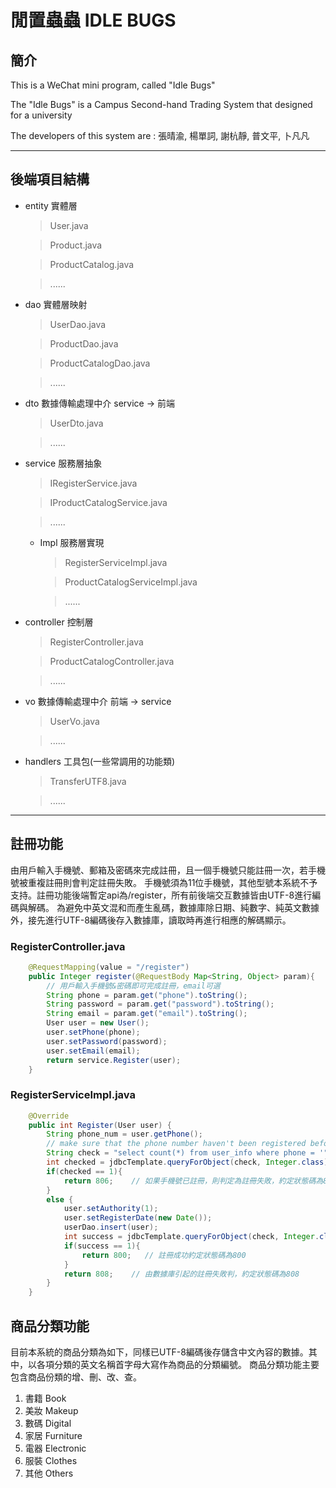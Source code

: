 # 閒置蟲蟲 IDLE BUGS
## 簡介

This is a WeChat mini program, called "Idle Bugs"

The "Idle Bugs" is a Campus Second-hand Trading System that designed for a university

The developers of this system are : 張晴渝, 楊單詞, 謝杭靜, 普文平, 卜凡凡
***
## 後端項目結構
- entity 實體層 
   > User.java
     
   > Product.java

   > ProductCatalog.java

   > ......
- dao 實體層映射
   > UserDao.java

   > ProductDao.java

   > ProductCatalogDao.java
     
   > ......
- dto 數據傳輸處理中介 service -> 前端 
   > UserDto.java
  
   > ......
- service 服務層抽象 
   > IRegisterService.java

   > IProductCatalogService.java

   > ......
   - Impl 服務層實現
      > RegisterServiceImpl.java
        
      > ProductCatalogServiceImpl.java
   
      > ......
- controller 控制層
   > RegisterController.java

   > ProductCatalogController.java
     
   > ......
- vo 數據傳輸處理中介 前端 -> service
   > UserVo.java
     
   > ......
- handlers 工具包(一些常調用的功能類)
   > TransferUTF8.java
  
   > ......
***
## 註冊功能
由用戶輸入手機號、郵箱及密碼來完成註冊，且一個手機號只能註冊一次，若手機號被重複註冊則會判定註冊失敗。
手機號須為11位手機號，其他型號本系統不予支持。註冊功能後端暫定api為/register，所有前後端交互數據皆由UTF-8進行編碼與解碼。
為避免中英文混和而產生亂碼，數據庫除日期、純數字、純英文數據外，接先進行UTF-8編碼後存入數據庫，讀取時再進行相應的解碼顯示。
### RegisterController.java
``` Java
    @RequestMapping(value = "/register")
    public Integer register(@RequestBody Map<String, Object> param){
        // 用戶輸入手機號&密碼即可完成註冊，email可選
        String phone = param.get("phone").toString();
        String password = param.get("password").toString();
        String email = param.get("email").toString();
        User user = new User();
        user.setPhone(phone);
        user.setPassword(password);
        user.setEmail(email);
        return service.Register(user);
    }
```

### RegisterServiceImpl.java
``` Java
    @Override
    public int Register(User user) {
        String phone_num = user.getPhone();
        // make sure that the phone number haven't been registered before.
        String check = "select count(*) from user_info where phone = '" + phone_num+ "'";
        int checked = jdbcTemplate.queryForObject(check, Integer.class);
        if(checked == 1){
            return 806;    // 如果手機號已註冊，則判定為註冊失敗，約定狀態碼為806
        }
        else {
            user.setAuthority(1);
            user.setRegisterDate(new Date());
            userDao.insert(user);
            int success = jdbcTemplate.queryForObject(check, Integer.class);
            if(success == 1){
                return 800;   // 註冊成功約定狀態碼為800
            }
            return 808;    // 由數據庫引起的註冊失敗判，約定狀態碼為808
        }
    }
```
## 商品分類功能
目前本系統的商品分類為如下，同樣已UTF-8編碼後存儲含中文內容的數據。其中，以各項分類的英文名稱首字母大寫作為商品的分類編號。
商品分類功能主要包含商品份類的增、刪、改、查。
1. 書籍 Book
2. 美妝 Makeup
3. 數碼 Digital
4. 家居 Furniture
5. 電器 Electronic
6. 服裝 Clothes
7. 其他 Others
